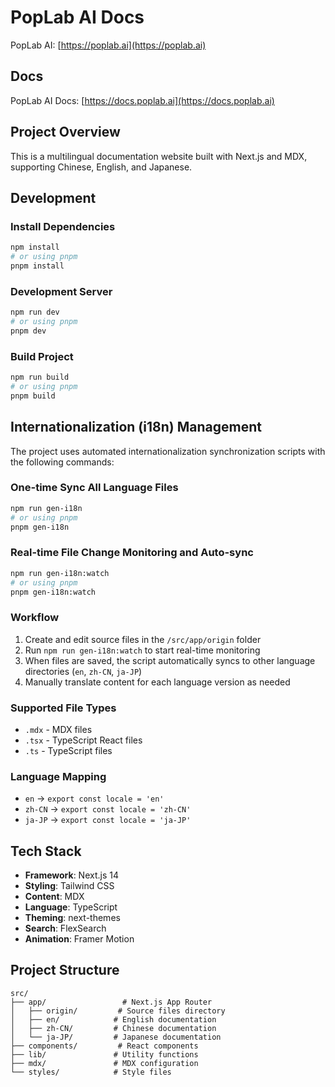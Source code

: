 # PopLab AI Docs

PopLab AI: [https://poplab.ai](https://poplab.ai)

## Docs

PopLab AI Docs: [https://docs.poplab.ai](https://docs.poplab.ai)

## Project Overview

This is a multilingual documentation website built with Next.js and MDX, supporting Chinese, English, and Japanese.

## Development

### Install Dependencies

```bash
npm install
# or using pnpm
pnpm install
```

### Development Server

```bash
npm run dev
# or using pnpm
pnpm dev
```

### Build Project

```bash
npm run build
# or using pnpm
pnpm build
```

## Internationalization (i18n) Management

The project uses automated internationalization synchronization scripts with the following commands:

### One-time Sync All Language Files

```bash
npm run gen-i18n
# or using pnpm
pnpm gen-i18n
```

### Real-time File Change Monitoring and Auto-sync

```bash
npm run gen-i18n:watch
# or using pnpm
pnpm gen-i18n:watch
```

### Workflow

1. Create and edit source files in the `/src/app/origin` folder
2. Run `npm run gen-i18n:watch` to start real-time monitoring
3. When files are saved, the script automatically syncs to other language directories (`en`, `zh-CN`, `ja-JP`)
4. Manually translate content for each language version as needed

### Supported File Types

- `.mdx` - MDX files
- `.tsx` - TypeScript React files  
- `.ts` - TypeScript files

### Language Mapping

- `en` → `export const locale = 'en'`
- `zh-CN` → `export const locale = 'zh-CN'`
- `ja-JP` → `export const locale = 'ja-JP'`

## Tech Stack

- **Framework**: Next.js 14
- **Styling**: Tailwind CSS
- **Content**: MDX
- **Language**: TypeScript
- **Theming**: next-themes
- **Search**: FlexSearch
- **Animation**: Framer Motion

## Project Structure

```
src/
├── app/                 # Next.js App Router
│   ├── origin/         # Source files directory
│   ├── en/            # English documentation
│   ├── zh-CN/         # Chinese documentation
│   └── ja-JP/         # Japanese documentation
├── components/         # React components
├── lib/               # Utility functions
├── mdx/               # MDX configuration
└── styles/            # Style files
```



